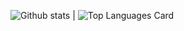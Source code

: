 
![Github stats](https://github-readme-stats.vercel.app/api?username=drewwint&theme=highcontrast&show_icons=true&count_private=true&count_private=true)   |   ![Top Languages Card](https://github-readme-stats.vercel.app/api/top-langs/?username=drewwint&theme=highcontrast&layout=compact) 
